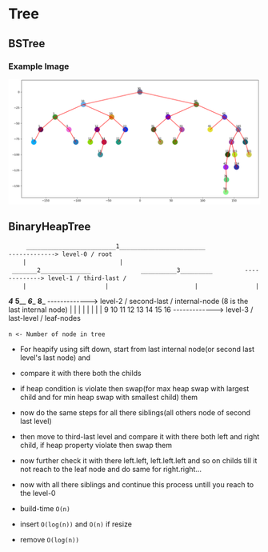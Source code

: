 # Tree

## BSTree

### Example Image

![EXAMPLE](./img/bst_example.PNG)


## BinaryHeapTree

		 _________________________1________________________     	          -------------> level-0 / root
		|						   |	
	 _______2______________				 __________3_________     	  -------------> level-1 / third-last / 
        |    	               |                        |      		     |   
 _______4_______	 ______5________	 _______6________	 ____8_____	  -------------> level-2 / second-last / internal-node (8 is the last internal node)
|	        |       |     	        |       |       	 |      |          |
9  		10 	11		12 	13		14 	15 	   16     -------------> level-3 / last-level / leaf-nodes


`n <- Number of node in tree`

- For heapify using sift down, start from last internal node(or second last level's last node) and
- compare it with there both the childs
- if heap condition is violate then swap(for max heap swap with largest child and for min heap swap with smallest child) them
- now do the same steps for all there siblings(all others node of second last level)
- then move to third-last level and compare it with there both left and right child, if heap property violate then swap them
- now further check it with there left.left, left.left.left and so on childs till it not reach to the leaf node and do same for right.right...
- now with all there siblings and continue this process untill you reach to the level-0

- build-time `O(n)`
- insert `O(log(n))` and `O(n)` if resize
- remove `O(log(n))`